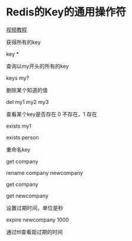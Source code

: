 # Redis的Key的通用操作符

[视频教程](https://www.imooc.com/video/14938)

获得所有的key

key * 

查询以my开头的所有的key

keys my?

删除某个知道的值

del my1 my2 my3

查看某个key是否存在  0 不存在，1 存在

exists my1

exists person


重命名key

get company

rename company newcompany

get company

get newcompany


设置过期时间，单位是秒

expire newcompany 1000

通过ttl查看距过期的时间



<!--
create time: 2018-03-14 17:27:43
Author: Alfred

This file is created by Marboo<http://marboo.io> template file $MARBOO_HOME/.media/starts/default.md
本文件由 Marboo<http://marboo.io> 模板文件 $MARBOO_HOME/.media/starts/default.md 创建
-->

